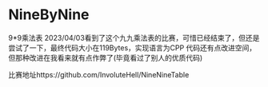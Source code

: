 # NineByNine
9*9乘法表
2023/04/03看到了这个九九乘法表的比赛，可惜已经结束了，但还是尝试了一下，最终代码大小在119Bytes，实现语言为CPP
代码还有点改进空间，但那种改进在我看来就有点作弊了(毕竟看过了别人的优质代码)

比赛地址https://github.com/InvoluteHell/NineNineTable
